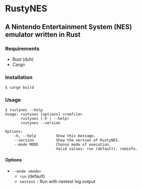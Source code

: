 RustyNES
===
A Nintendo Entertainment System (NES) emulator written in Rust
---

### Requirements

* Rust (duh)
* Cargo

### Installation

`$ cargo build`

### Usage

```
$ rustynes --help
Usage: rustynes [options] <romfile>
       rustynes (-h | --help)
       rustynes --version

Options:
    -h, --help         Show this message.
    --version          Show the version of RustyNES.
    --mode MODE        Choose mode of execution.
                       Valid values: run (default), rominfo.
```

#### Options

* `--mode <mode>`
	* `run` (default)
	* `nestest` - Run with nestest log output